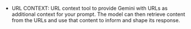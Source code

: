- URL CONTEXT: URL context tool to provide Gemini with URLs as additional context for your prompt. The model can then retrieve content from the URLs and use that content to inform and shape its response.
